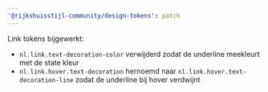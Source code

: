 ```yaml
---
'@rijkshuisstijl-community/design-tokens': patch
---
```


Link tokens bijgewerkt:
- `nl.link.text-decoration-color` verwijderd zodat de underline meekleurt met de state kleur
- `nl.link.hover.text-decoration` hernoemd naar `nl.link.hover.text-decoration-line` zodat de underline bij hover verdwijnt
